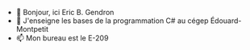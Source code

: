 - 👋 Bonjour, ici Eric B. Gendron
- 👀 J'enseigne les bases de la programmation C# au cégep Édouard-Montpetit
- 📫 Mon bureau est le E-209

<!---
ericbgendron/ericbgendron is a ✨ special ✨ repository because its `README.md` (this file) appears on your GitHub profile.
You can click the Preview link to take a look at your changes.
--->
